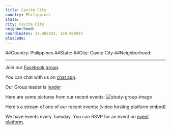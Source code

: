 ```yaml
---
title: Cavite City
country: Philippines
state: 
city: Cavite City
neighborhood: 
coordinates: 14.482032, 120.908915
plusCode:
---
```


##Country: Philippines
##State: 
##City: Cavite City
##Neighborhood: 
*****
Join our [Facebook group](https://www.facebook.com/groups/free.code.camp.cavite.city).

You can chat with us on [chat app]().

Our Group leader is [leader]()

Here are some pictures from our recent events:
![study-group-image]()

Here's a stream of one of our recent events:
[video hosting platform embed]

We have events every Tuesday. You can RSVP for an event on [event platform]().
